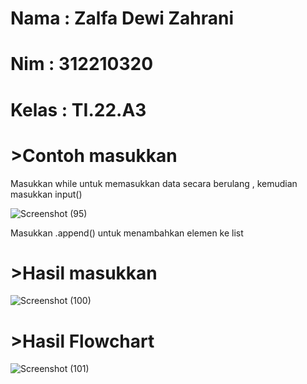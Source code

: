# Nama : Zalfa Dewi Zahrani
# Nim : 312210320
# Kelas : TI.22.A3

# >Contoh masukkan

Masukkan while untuk memasukkan data secara berulang , kemudian masukkan input()

![Screenshot (95)](https://user-images.githubusercontent.com/115516617/202653371-f6c27042-7b04-47ce-93f5-1a43653f96fd.png)

Masukkan .append() untuk menambahkan elemen ke list



# >Hasil masukkan

![Screenshot (100)](https://user-images.githubusercontent.com/115516617/202634298-80537c86-14db-450f-80c3-c45d08640a22.png)

# >Hasil Flowchart

![Screenshot (101)](https://user-images.githubusercontent.com/115516617/202639337-256d1e62-3489-4402-a48c-ce6179e45c10.png)

